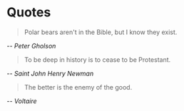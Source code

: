 # Quotes

> Polar bears aren't in the Bible, but I know they exist. 
> 
-- <cite>Peter Gholson</cite>

> To be deep in history is to cease to be Protestant. 
> 
-- <cite>Saint John Henry Newman</cite>

> The better is the enemy of the good. 
> 
-- <cite>Voltaire</cite>
